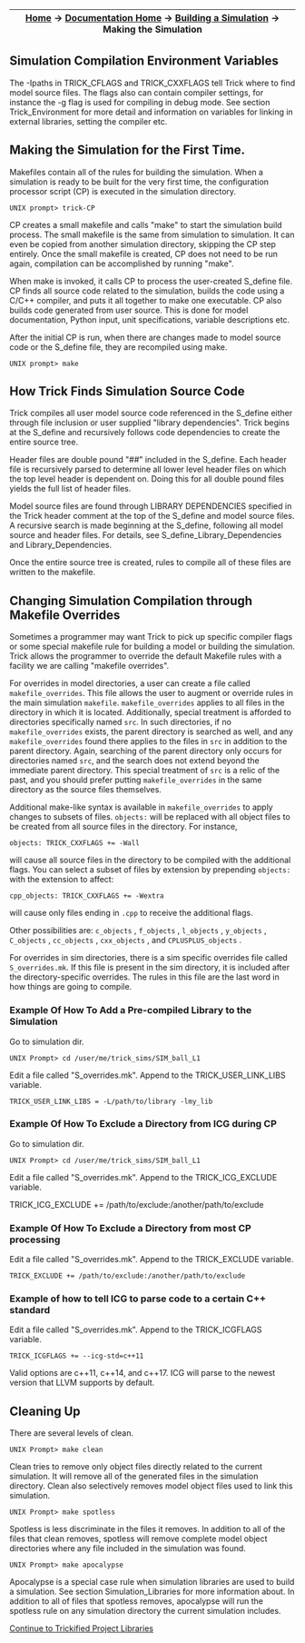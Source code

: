 | [Home](/trick) → [Documentation Home](../Documentation-Home) → [Building a Simulation](Building-a-Simulation) → Making the Simulation |
|------------------------------------------------------------------|


## Simulation Compilation Environment Variables

The -Ipaths in TRICK_CFLAGS and TRICK_CXXFLAGS tell Trick where to find model source files.  The flags also can contain compiler settings, for instance the -g flag is used for compiling in debug mode. See section Trick_Environment for more detail and information on variables for linking in external libraries, setting the compiler etc.

## Making the Simulation for the First Time.

Makefiles contain all of the rules for building the simulation. When a simulation is ready to be built for the very first time, the configuration processor script (CP) is executed in the simulation directory.

```
UNIX prompt> trick-CP
```

CP creates a small makefile and calls "make" to start the simulation build process. The small makefile is the same from simulation to simulation. It can even be copied from another simulation directory, skipping the CP step entirely. Once the small makefile is created, CP does not need to be run again, compilation can be accomplished by running "make".

When make is invoked, it calls CP to process the user-created S_define file. CP finds all source code related to the simulation, builds the code using a C/C++ compiler, and puts it all together to make one executable. CP also builds code generated from user source.  This is done for model documentation, Python input, unit specifications, variable descriptions etc.

After the initial CP is run, when there are changes made to model source code or the S_define file, they are recompiled using make.

```
UNIX prompt> make
```

## How Trick Finds Simulation Source Code

Trick compiles all user model source code referenced in the S_define either through file inclusion or user supplied "library dependencies".  Trick begins at the S_define and recursively follows code dependencies to create the entire source tree.

Header files are double pound "##" included in the S_define.  Each header file is recursively parsed to determine all lower level header files on which the top level header is dependent on. Doing this for all double pound files yields the full list of header files.

Model source files are found through LIBRARY DEPENDENCIES specified in the Trick header comment at the top of the S_define and model source files.  A recursive search is made beginning at the S_define, following all model source and header files. For details, see S_define_Library_Dependencies and Library_Dependencies.

Once the entire source tree is created, rules to compile all of these files are written to the makefile.

## Changing Simulation Compilation through Makefile Overrides

Sometimes a programmer may want Trick to pick up specific compiler flags or some special makefile rule for building a model or building the simulation. Trick allows the programmer to override the default Makefile rules with a facility we are calling "makefile overrides".

For overrides in model directories, a user can create a file called `makefile_overrides`. This file allows the user to augment or override rules in the main simulation `makefile`. `makefile_overrides` applies to all files in the directory in which it is located. Additionally, special treatment is afforded to directories specifically named `src`. In such directories, if no `makefile_overrides` exists, the parent directory is searched as well, and any `makefile_overrides` found there applies to the files in `src` in addition to the parent directory. Again, searching of the parent directory only occurs for directories named `src`, and the search does not extend beyond the immediate parent directory. This special treatment of `src` is a relic of the past, and you should prefer putting `makefile_overrides` in the same directory as the source files themselves.

Additional make-like syntax is available in `makefile_overrides` to apply changes to subsets of files. `objects:` will be replaced with all object files to be created from all source files in the directory. For instance,

```make
objects: TRICK_CXXFLAGS += -Wall
```

will cause all source files in the directory to be compiled with the additional flags. You can select a subset of files by extension by prepending `objects:` with the extension to affect:

```make
cpp_objects: TRICK_CXXFLAGS += -Wextra
```
will cause only files ending in `.cpp` to receive the additional flags.

Other possibilities are: ```c_objects``` , ```f_objects``` , ```l_objects``` , ```y_objects``` , ```C_objects``` , ```cc_objects``` , ```cxx_objects``` , and
```CPLUSPLUS_objects``` .

For overrides in sim directories, there is a sim specific overrides file called `S_overrides.mk`. If this file is present in the sim directory, it is included after the directory-specific overrides. The rules in this file are the last word in how things are going to compile.

### Example Of How To Add a Pre-compiled Library to the Simulation

Go to simulation dir.

```
UNIX Prompt> cd /user/me/trick_sims/SIM_ball_L1
```

Edit a file called "S_overrides.mk". Append to the TRICK_USER_LINK_LIBS variable.

```
TRICK_USER_LINK_LIBS = -L/path/to/library -lmy_lib
```
### Example Of How To Exclude a Directory from ICG during CP

Go to simulation dir.

```
UNIX Prompt> cd /user/me/trick_sims/SIM_ball_L1
```

Edit a file called "S_overrides.mk". Append to the TRICK_ICG_EXCLUDE variable.

TRICK_ICG_EXCLUDE += /path/to/exclude:/another/path/to/exclude

### Example Of How To Exclude a Directory from most CP processing

Edit a file called "S_overrides.mk". Append to the TRICK_EXCLUDE variable.

```
TRICK_EXCLUDE += /path/to/exclude:/another/path/to/exclude
```

### Example of how to tell ICG to parse code to a certain C++ standard

Edit a file called "S_overrides.mk". Append to the TRICK_ICGFLAGS variable.

```
TRICK_ICGFLAGS += --icg-std=c++11
```

Valid options are c++11, c++14, and c++17. ICG will parse to the newest version that LLVM supports by default. 

## Cleaning Up

There are several levels of clean.

```
UNIX Prompt> make clean
```

Clean tries to remove only object files directly related to the current simulation. It will remove all of the generated files in the simulation directory. Clean also selectively removes model object files used to link this simulation.

```
UNIX Prompt> make spotless
```

Spotless is less discriminate in the files it removes. In addition to all of the files that clean removes, spotless will remove complete model object directories where any file included in the simulation was found.

```
UNIX Prompt> make apocalypse
```

Apocalypse is a special case rule when simulation libraries are used to build a simulation. See section Simulation_Libraries for more information about. In addition to all of files that spotless removes, apocalypse will run the spotless rule on any simulation directory the current simulation includes.

[Continue to Trickified Project Libraries](Trickified-Project-Libraries)
